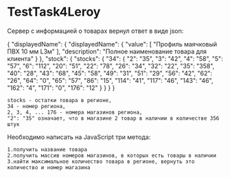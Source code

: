# TestTask4Leroy
Сервер с информацией о товарах вернул ответ в виде json: 

{
    "displayedName": {
        "displayedName": {
            "value": [
                "Профиль маячковый ПВХ 10 мм L3м"
            ],
            "description": "Полное наименование товара для клиента"
            }
        },
    "stock": {
        "stocks": {
                "34": {
                "2": "35",
                "3": "42",
                "4": "58",
                "5": "57",
                "6": "112",
                "20": "51",
                "22": "78",
                "26": "34",
                "32": "22",
                "35": "358",
                "40": "28",
                "43": "68",
                "45": "58",
                "49": "31",
                "51": "29",
                "56": "42",
                "62": "26",
                "64": "0",
                "65": "57",
                "86": "15",
                "114": "41",
                "117": "46",
                "143": "46",
                "162": "4",
                "171": "0",
                "176": "12"
            }
        }
    }
}

    stocks - остатки товара в регионе,
    34 - номер региона,
    2, 3, 4, ... 176 - номера магазинов региона,
    "2": "35" означает, что в магазине 2 товар в наличии в количестве 356 штук

Необходимо написать на JavaScript три метода:

    1.получить название товара
    2.получить массив номеров магазинов, в которых есть товары в наличии
    3.найти максимальное количество товара в регионе, вернуть это количество и номер магазина
